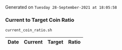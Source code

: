Generated on `Tuesday 28-September-2021 at 18:05:58`

### Current to Target Coin Ratio
`current_coin_ratio.sh`

Date|Current|Target|Ratio
---|---|---|---
